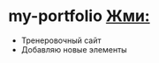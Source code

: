 # my-portfolio [Жми:](lynch555.github.io/my-portfolio/)
- Тренеровочный сайт
- Добавляю новые элементы
